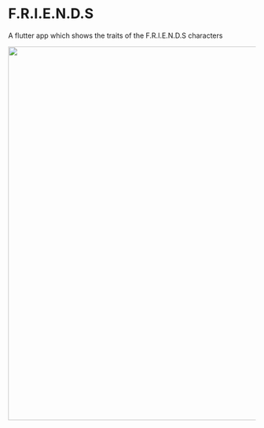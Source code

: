 # F.R.I.E.N.D.S

A flutter app which shows the traits of the F.R.I.E.N.D.S characters


<img align="left" height="760" src="https://user-images.githubusercontent.com/86592569/141097673-fb7b9515-f566-41fc-bba9-89509d4a8ec1.jpeg">
